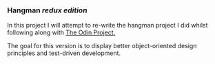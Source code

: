 ### Hangman _redux edition_

In this project I will attempt to re-write the hangman project I did whilst following along with [The Odin Project.](https://www.theodinproject.com/courses/ruby-programming/lessons/file-i-o-and-serialization)

The goal for this version is to display better object-oriented design principles and test-driven development.